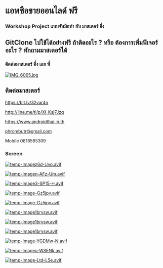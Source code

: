 
# แอพซือขายออนไลด์ ฟรี
### Workshop Project แบบจับมือทำ กับ มาสเตอร์ อึ่ง
## GitClone ไปใช้ได้อย่างฟรี ถ้าติดอะไร ? หรือ ต้องการเพิ่มฟีเจอร์ อะไร ? ทักถามมาสเตอร์ได้
### ติดต่อมาสเตอร์ อึ่ง เลย ที่
[![IMG_6065.jpg](https://s26.postimg.cc/kajrs6fbt/IMG_6065.jpg)](https://postimg.cc/image/7j5llo5jp/)
## ติดต่อมาสเตอร์
https://bit.ly/32yar4n

http://line.me/ti/p/XI-Ksj7Jzq

https://www.androidthai.in.th

phrombutr@gmail.com

Mobile 0818595309

### Screen

[![temp-Imagez6d-Uvo.avif](https://i.postimg.cc/7hYhKD89/temp-Imagez6d-Uvo.avif)](https://postimg.cc/JDvRhfhH)

[![temp-Imagen-AFz-Um.avif](https://i.postimg.cc/wMfvPP9p/temp-Imagen-AFz-Um.avif)](https://postimg.cc/7JzwJKCs)

[![temp-Image3-SP15-H.avif](https://i.postimg.cc/jqZLLWPF/temp-Image3-SP15-H.avif)](https://postimg.cc/nM9HWhd4)

[![temp-Image-Gz5jpv.avif](https://i.postimg.cc/6QrQwTBz/temp-Image-Gz5jpv.avif)](https://postimg.cc/CZK0shBf)

[![temp-Image-Gz5jpv.avif](https://i.postimg.cc/6QrQwTBz/temp-Image-Gz5jpv.avif)](https://postimg.cc/CZK0shBf)

[![temp-Image1brvsw.avif](https://i.postimg.cc/DySy0x2S/temp-Image1brvsw.avif)](https://postimg.cc/CzVV6Hn0)

[![temp-Image1brvsw.avif](https://i.postimg.cc/DySy0x2S/temp-Image1brvsw.avif)](https://postimg.cc/CzVV6Hn0)

[![temp-Image1brvsw.avif](https://i.postimg.cc/DySy0x2S/temp-Image1brvsw.avif)](https://postimg.cc/CzVV6Hn0)

[![temp-Image-YGDMw-N.avif](https://i.postimg.cc/ZqxJ2gLM/temp-Image-YGDMw-N.avif)](https://postimg.cc/GB90sXVF)

[![temp-Imageu-WSENk.avif](https://i.postimg.cc/tTR9j5SC/temp-Imageu-WSENk.avif)](https://postimg.cc/064TGp1L)

[![temp-Image-Ltd-L5e.avif](https://i.postimg.cc/kMpq0Wxq/temp-Image-Ltd-L5e.avif)](https://postimg.cc/bdk7bDCB)
